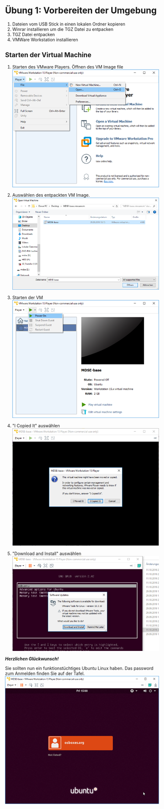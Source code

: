 # Übung 1: Vorbereiten der Umgebung

1. Dateien vom USB Stick in einen lokalen Ordner kopieren
2. Winrar installieren um die TGZ Datei zu entpacken
3. TGZ Datei entpacken
4. VMWare Workstation installieren

## Starten der Virtual Machine
1. Starten des VMware Players. Öffnen des VM Image file
	![](images/import/1_OpenImage.PNG)

2. Auswählen des entpackten VM Image.
![](images/import/2_SelectImage.PNG)

3. Starten der VM
![](images/import/3_StartVM.PNG)

4. "I Copied It" auswählen
![](images/import/4_CopiedFile.PNG)

5. "Download and Install" auswählen
![](images/import/5_InstallVMWareToolsForLinux.PNG)

***Herzlichen Glückwunsch!***

Sie sollten nun ein funktionstüchtiges Ubuntu Linux haben. Das password zum Anmelden finden Sie auf der Tafel.
![](images/import/6_Login.PNG)